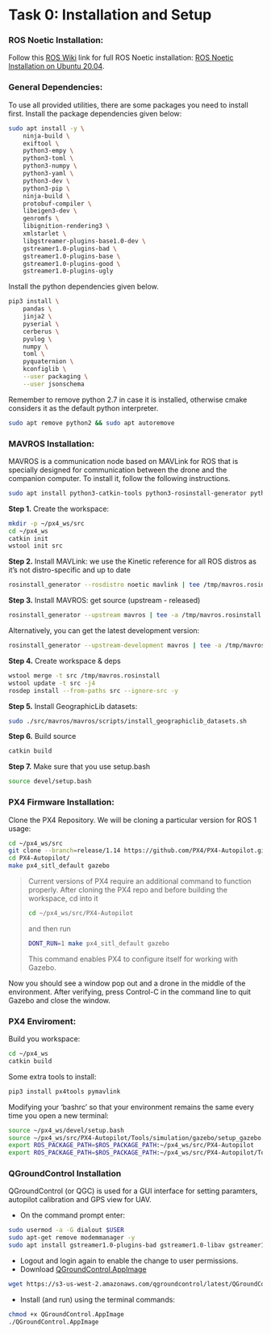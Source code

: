 # Task 0: Installation and Setup

### ROS Noetic Installation:
Follow this [ROS Wiki](https://wiki.ros.org/) link for full ROS Noetic installation: [ROS Noetic Installation on Ubuntu 20.04](http://wiki.ros.org/noetic/Installation/Ubuntu).

### General Dependencies:
To use all provided utilities, there are some packages you need to install first. Install the package dependencies given below:

```bash
sudo apt install -y \
	ninja-build \
	exiftool \
	python3-empy \
	python3-toml \
	python3-numpy \
	python3-yaml \
	python3-dev \
	python3-pip \
	ninja-build \
	protobuf-compiler \
	libeigen3-dev \
	genromfs \
    libignition-rendering3 \
    xmlstarlet \
    libgstreamer-plugins-base1.0-dev \
    gstreamer1.0-plugins-bad \
    gstreamer1.0-plugins-base \
    gstreamer1.0-plugins-good \
    gstreamer1.0-plugins-ugly
```

Install the python dependencies given below.

```bash
pip3 install \
	pandas \
	jinja2 \
	pyserial \
	cerberus \
	pyulog \
	numpy \
	toml \
	pyquaternion \
    kconfiglib \
    --user packaging \
    --user jsonschema
```

Remember to remove python 2.7 in case it is installed, otherwise cmake considers it as the default python interpreter.

```bash
sudo apt remove python2 && sudo apt autoremove
```

### MAVROS Installation:

MAVROS is a communication node based on MAVLink for ROS that is specially designed for communication between the drone and the companion computer. To install it, follow the following instructions.

```bash 
sudo apt install python3-catkin-tools python3-rosinstall-generator python3-osrf-pycommon -y 
```

**Step 1.** Create the workspace:
```bash
mkdir -p ~/px4_ws/src
cd ~/px4_ws
catkin init
wstool init src
```

**Step 2.** Install MAVLink: we use the Kinetic reference for all ROS distros as it’s not distro-specific and up to date
```bash
rosinstall_generator --rosdistro noetic mavlink | tee /tmp/mavros.rosinstall
```

**Step 3.** Install MAVROS: get source (upstream - released)
```bash
rosinstall_generator --upstream mavros | tee -a /tmp/mavros.rosinstall
```
Alternatively, you can get the latest development version:
```bash
rosinstall_generator --upstream-development mavros | tee -a /tmp/mavros.rosinstall
```

**Step 4.** Create workspace & deps
```bash
wstool merge -t src /tmp/mavros.rosinstall
wstool update -t src -j4
rosdep install --from-paths src --ignore-src -y
```
**Step 5.** Install GeographicLib datasets:
```bash
sudo ./src/mavros/mavros/scripts/install_geographiclib_datasets.sh
```

**Step 6.** Build source
```bash
catkin build
```

**Step 7.** Make sure that you use setup.bash
```bash
source devel/setup.bash
```

### PX4 Firmware Installation:

Clone the PX4 Repository. We will be cloning a particular version for ROS 1 usage:
```bash
cd ~/px4_ws/src
git clone --branch=release/1.14 https://github.com/PX4/PX4-Autopilot.git --recursive
cd PX4-Autopilot/
make px4_sitl_default gazebo
```
>Current versions of PX4 require an additional command to function properly. After cloning the PX4 repo and before building the workspace, cd into it
>```bash
>cd ~/px4_ws/src/PX4-Autopilot
>```
>and then run
>```bash
>DONT_RUN=1 make px4_sitl_default gazebo
>```
>This command enables PX4 to configure itself for working with Gazebo.

Now you should see a window pop out and a drone in the middle of the environment. After verifying, press Control-C in the command line to quit Gazebo and close the window.

### PX4 Enviroment:

Build you workspace:
```bash
cd ~/px4_ws
catkin build
```
Some extra tools to install:

```bash
pip3 install px4tools pymavlink
```

Modifying your ‘bashrc’ so that your environment remains the same every time you open a new terminal:
```bash
source ~/px4_ws/devel/setup.bash
source ~/px4_ws/src/PX4-Autopilot/Tools/simulation/gazebo/setup_gazebo.bash ~/px4_ws/src/PX4-Autopilot/ ~/px4_ws/src/PX4-Autopilot/build/px4_sitl_default
export ROS_PACKAGE_PATH=$ROS_PACKAGE_PATH:~/px4_ws/src/PX4-Autopilot
export ROS_PACKAGE_PATH=$ROS_PACKAGE_PATH:~/px4_ws/src/PX4-Autopilot/Tools/simulation/gazebo/sitl_gazebo
```

### QGroundControl Installation
QGroundControl (or QGC) is used for a GUI interface for setting paramters, autopilot calibration and GPS view for UAV.

- On the command prompt enter:
```bash
sudo usermod -a -G dialout $USER
sudo apt-get remove modemmanager -y
sudo apt install gstreamer1.0-plugins-bad gstreamer1.0-libav gstreamer1.0-gl -y
```
- Logout and login again to enable the change to user permissions.
- Download [QGroundControl.AppImage](https://s3-us-west-2.amazonaws.com/qgroundcontrol/latest/QGroundControl.AppImage)
```bash
wget https://s3-us-west-2.amazonaws.com/qgroundcontrol/latest/QGroundControl.AppImage
```
- Install (and run) using the terminal commands:

```bash
chmod +x QGroundControl.AppImage
./QGroundControl.AppImage
```
